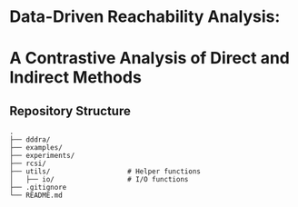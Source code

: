 # Data-Driven Reachability Analysis: 
# A Contrastive Analysis of Direct and Indirect Methods

## Repository Structure

```plaintext
.
├── dddra/
├── examples/             
├── experiments/            
├── rcsi/               
├── utils/                   # Helper functions
│   ├── io/                  # I/O functions
├── .gitignore
└── README.md                

```
